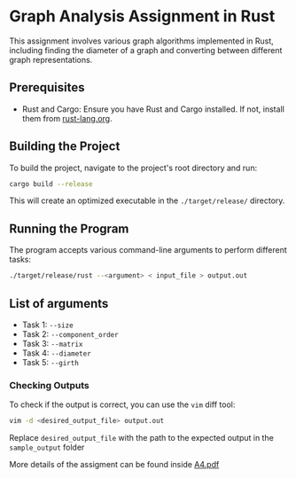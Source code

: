 # Graph Analysis Assignment in Rust

This assignment involves various graph algorithms implemented in Rust, including finding the diameter of a graph and converting between different graph representations.

## Prerequisites

- Rust and Cargo: Ensure you have Rust and Cargo installed. If not, install them from [rust-lang.org](https://rust-lang.org/).

## Building the Project

To build the project, navigate to the project's root directory and run:

```bash
cargo build --release
```

This will create an optimized executable in the `./target/release/` directory.

## Running the Program

The program accepts various command-line arguments to perform different tasks:

```bash
./target/release/rust --<argument> < input_file > output.out
```

## List of arguments

- Task 1: `--size`
- Task 2: `--component_order`
- Task 3: `--matrix`
- Task 4: `--diameter`
- Task 5: `--girth`

### Checking Outputs

To check if the output is correct, you can use the `vim` diff tool:

```bash
vim -d <desired_output_file> output.out
```

Replace `desired_output_file` with the path to the expected output in the `sample_output` folder

More details of the assigment can be found inside [A4.pdf](https://github.com/stove-jeebs/graph_algorithms/blob/main/A4.pdf)
